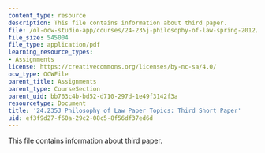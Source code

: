 ```yaml
---
content_type: resource
description: This file contains information about third paper.
file: /ol-ocw-studio-app/courses/24-235j-philosophy-of-law-spring-2012/ef3f9d27f60a29c208c58f56df37ed6d_MIT24_235JS12_Thirdpaper.pdf
file_size: 545004
file_type: application/pdf
learning_resource_types:
- Assignments
license: https://creativecommons.org/licenses/by-nc-sa/4.0/
ocw_type: OCWFile
parent_title: Assignments
parent_type: CourseSection
parent_uid: bb763c4b-bd52-d710-297d-1e49f3142f3a
resourcetype: Document
title: '24.235J Philosophy of Law Paper Topics: Third Short Paper'
uid: ef3f9d27-f60a-29c2-08c5-8f56df37ed6d
---
```

This file contains information about third paper.